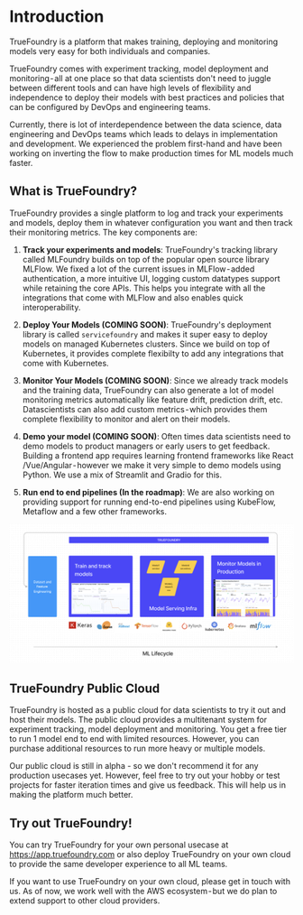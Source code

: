 # Introduction

TrueFoundry is a platform that makes training, deploying and monitoring models very easy for both individuals and companies. 

TrueFoundry comes with experiment tracking, model deployment and monitoring - all at one place so that data scientists don't need to juggle between different tools and can have high levels of flexibility and independence to deploy their models with best practices and policies that can be configured by DevOps and engineering teams. 

Currently, there is lot of interdependence between the data science, data engineering and DevOps teams which leads to delays in implementation and development. We experienced the problem first-hand and have been working on inverting the flow to make production times for ML models much faster. 

## What is TrueFoundry?

TrueFoundry provides a single platform to log and track your experiments and models, deploy them in whatever configuration you want and then track their monitoring metrics. The key components are:

1. **Track your experiments and models**: TrueFoundry's tracking library called MLFoundry builds on top of the popular open source library MLFlow. We fixed a lot of the current issues in MLFlow - added authentication, a more intuitive UI, logging custom datatypes support while retaining the core APIs. This helps you integrate with all the integrations that come with MLFlow and also enables quick interoperability. 

2. **Deploy Your Models (COMING SOON)**: TrueFoundry's deployment library is called `servicefoundry` and makes it super easy to deploy models on managed Kubernetes clusters. Since we build on top of Kubernetes, it provides complete flexibilty to add any integrations that come with Kubernetes. 

3. **Monitor Your Models (COMING SOON)**: Since we already track models and the training data, TrueFoundry can also generate a lot of model monitoring metrics automatically like feature drift, prediction drift, etc. Datascientists can also add custom metrics - which provides them complete flexibility to monitor and alert on their models. 

4. **Demo your model (COMING SOON)**: Often times data scientists need to demo models to product managers or early users to get feedback. Building a frontend app requires learning frontend frameworks like React /Vue/Angular - however we make it very simple to demo models using Python. We use a mix of Streamlit and Gradio for this. 

5. **Run end to end pipelines (In the roadmap)**: We are also working on providing support for running end-to-end pipelines using KubeFlow, Metaflow and a few other frameworks.

![TrueFoundry Overview](./assets/overview.png)

## TrueFoundry Public Cloud
TrueFoundry is hosted as a public cloud for data scientists to try it out and host their models. The public cloud provides a multitenant system for experiment tracking, model deployment and monitoring. You get a free tier to run 1 model end to end with limited resources. However, you can purchase additional resources to run more heavy or multiple models. 

Our public cloud is still in alpha - so we don't recommend it for any production usecases yet. However, feel free to try out your hobby or test projects for faster iteration times and give us feedback. This will help us in making the platform much better.

## Try out TrueFoundry!
You can try TrueFoundry for your own personal usecase at https://app.truefoundry.com or also deploy TrueFoundry on your own cloud to provide the same developer experience to all ML teams. 

If you want to use TrueFoundry on your own cloud, please get in touch with us. As of now, we work well with the AWS ecosystem - but we do plan to extend support to other cloud providers.